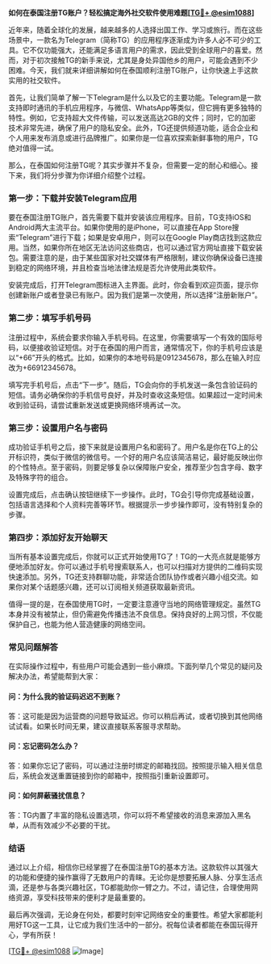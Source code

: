 **如何在泰国注册TG账户？轻松搞定海外社交软件使用难题[[TG💪+ @esim1088](https://t.me/s/esim1088)]**

近年来，随着全球化的发展，越来越多的人选择出国工作、学习或旅行。而在这些场景中，一款名为Telegram（简称TG）的应用程序逐渐成为许多人必不可少的工具。它不仅功能强大，还能满足多语言用户的需求，因此受到全球用户的喜爱。然而，对于初次接触TG的新手来说，尤其是身处异国他乡的用户，可能会遇到不少困难。今天，我们就来详细讲解如何在泰国顺利注册TG账户，让你快速上手这款实用的社交软件。

首先，让我们简单了解一下Telegram是什么以及它的主要功能。Telegram是一款支持即时通讯的手机应用程序，与微信、WhatsApp等类似，但它拥有更多独特的特性。例如，它支持超大文件传输，可以发送高达2GB的文件；同时，它的加密技术非常先进，确保了用户的隐私安全。此外，TG还提供频道功能，适合企业和个人用来发布消息或进行品牌推广。如果你是一位喜欢探索新鲜事物的用户，TG绝对值得一试。

那么，在泰国如何注册TG呢？其实步骤并不复杂，但需要一定的耐心和细心。接下来，我们将分步骤为你详细介绍整个过程。

### **第一步：下载并安装Telegram应用**

要在泰国注册TG账户，首先需要下载并安装该应用程序。目前，TG支持iOS和Android两大主流平台。如果你使用的是iPhone，可以直接在App Store搜索“Telegram”进行下载；如果是安卓用户，则可以在Google Play商店找到这款应用。当然，如果你所在地区无法访问这些商店，也可以通过官方网址直接下载安装包。需要注意的是，由于某些国家对社交媒体有严格限制，建议你确保设备已连接到稳定的网络环境，并且检查当地法律法规是否允许使用此类软件。

安装完成后，打开Telegram图标进入主界面。此时，你会看到欢迎页面，提示你创建新账户或者登录已有账户。因为我们是第一次使用，所以选择“注册新账户”。

### **第二步：填写手机号码**

注册过程中，系统会要求你输入手机号码。在这里，你需要填写一个有效的国际号码，以便接收验证短信。对于在泰国的用户而言，通常情况下，你的手机号应该是以“+66”开头的格式。比如，如果你的本地号码是0912345678，那么在输入时应改为+66912345678。

填写完手机号后，点击“下一步”。随后，TG会向你的手机发送一条包含验证码的短信。请务必确保你的手机信号良好，并及时查收这条短信。如果超过一定时间未收到验证码，请尝试重新发送或更换网络环境再试一次。

### **第三步：设置用户名与密码**

成功验证手机号之后，接下来就是设置用户名和密码了。用户名是你在TG上的公开标识符，类似于微信的微信号。一个好的用户名应该简洁易记，最好能反映出你的个性特点。至于密码，则要足够复杂以保障账户安全，推荐至少包含字母、数字及特殊字符的组合。

设置完成后，点击确认按钮继续下一步操作。此时，TG会引导你完成基础设置，包括语言选择和个人资料完善等环节。根据提示一步步操作即可，没有特别复杂的步骤。

### **第四步：添加好友开始聊天**

当所有基本设置完成后，你就可以正式开始使用TG了！TG的一大亮点就是能够方便地添加好友。你可以通过手机号搜索联系人，也可以扫描对方提供的二维码实现快速添加。另外，TG还支持群聊功能，非常适合团队协作或者兴趣小组交流。如果你对某个话题感兴趣，还可以订阅相关频道获取最新资讯。

值得一提的是，在泰国使用TG时，一定要注意遵守当地的网络管理规定。虽然TG本身并没有被禁止，但仍需避免传播违法不良信息。保持良好的上网习惯，不仅能保护自己，也能为他人营造健康的网络空间。

### **常见问题解答**

在实际操作过程中，有些用户可能会遇到一些小麻烦。下面列举几个常见的疑问及解决办法，希望能帮到大家：

#### **问：为什么我的验证码迟迟不到账？**
答：这可能是因为运营商的问题导致延迟。你可以稍后再试，或者切换到其他网络试试看。如果长时间无果，建议直接联系客服寻求帮助。

#### **问：忘记密码怎么办？**
答：如果你忘记了密码，可以通过注册时绑定的邮箱找回。按照提示输入相关信息后，系统会发送重置链接到你的邮箱中，按照指引重新设置即可。

#### **问：如何屏蔽骚扰信息？**
答：TG内置了丰富的隐私设置选项，你可以将不希望接收的消息来源加入黑名单，从而有效减少不必要的干扰。

### **结语**

通过以上介绍，相信你已经掌握了在泰国注册TG的基本方法。这款软件以其强大的功能和便捷的操作赢得了无数用户的青睐。无论你是想要拓展人脉、分享生活点滴，还是参与各类兴趣社区，TG都能助你一臂之力。不过，请记住，合理使用网络资源，享受科技带来的便利才是最重要的。

最后再次强调，无论身在何处，都要时刻牢记网络安全的重要性。希望大家都能利用好TG这一工具，让它成为我们生活中的一部分。祝每位读者都能在泰国玩得开心，学有所获！

[[TG💪+ @esim1088](https://t.me/s/esim1088) ![Image](https://i.postimg.cc/4NQfJmqS/Snipaste-2025-05-13-00-14-12.png)]
